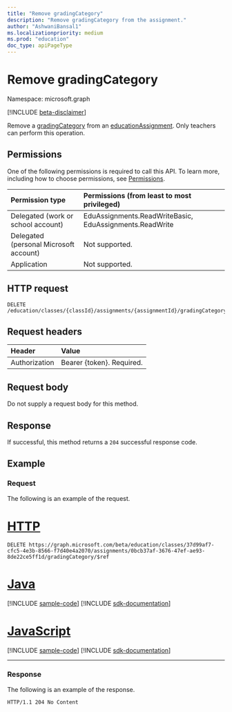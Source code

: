 ```yaml
---
title: "Remove gradingCategory"
description: "Remove gradingCategory from the assignment."
author: "AshwaniBansal1"
ms.localizationpriority: medium
ms.prod: "education"
doc_type: apiPageType
---
```


# Remove gradingCategory

Namespace: microsoft.graph

[!INCLUDE [beta-disclaimer](../../includes/beta-disclaimer.md)]

Remove a [gradingCategory](../resources/educationgradingcategory.md) from an [educationAssignment](../resources/educationassignment.md). Only teachers can perform this operation.

## Permissions
One of the following permissions is required to call this API. To learn more, including how to choose permissions, see [Permissions](/graph/permissions-reference).

|Permission type      | Permissions (from least to most privileged)              |
|:--------------------|:---------------------------------------------------------|
|Delegated (work or school account) |  EduAssignments.ReadWriteBasic, EduAssignments.ReadWrite  |
|Delegated (personal Microsoft account) |  Not supported.  |
|Application | Not supported. |

## HTTP request
<!-- { "blockType": "ignored" } -->
```http
DELETE /education/classes/{classId}/assignments/{assignmentId}/gradingCategory/$ref
```

## Request headers
| Header       | Value |
|:---------------|:--------|
| Authorization  | Bearer {token}. Required.  |

## Request body

Do not supply a request body for this method.

## Response
If successful, this method returns a `204` successful response code.

## Example

### Request
The following is an example of the request.

# [HTTP](#tab/http)
<!-- {
  "blockType": "request",
  "sampleKeys": ["37d99af7-cfc5-4e3b-8566-f7d40e4a2070", "8bfb6d7f-8634-4f3b-9b6a-b6b6ff663f01"],
  "name": "delete_gradingCategories"
}-->
```http
DELETE https://graph.microsoft.com/beta/education/classes/37d99af7-cfc5-4e3b-8566-f7d40e4a2070/assignments/0bcb37af-3676-47ef-ae93-8de22ce5ff1d/gradingCategory/$ref
```

# [Java](#tab/java)
[!INCLUDE [sample-code](../includes/snippets/java/delete-gradingcategories-java-snippets.md)]
[!INCLUDE [sdk-documentation](../includes/snippets/snippets-sdk-documentation-link.md)]

# [JavaScript](#tab/javascript)
[!INCLUDE [sample-code](../includes/snippets/javascript/delete-gradingcategories-javascript-snippets.md)]
[!INCLUDE [sdk-documentation](../includes/snippets/snippets-sdk-documentation-link.md)]

---

### Response

The following is an example of the response.

<!-- {
  "blockType": "response",
  "truncated": true
} -->

```http
HTTP/1.1 204 No Content
```
